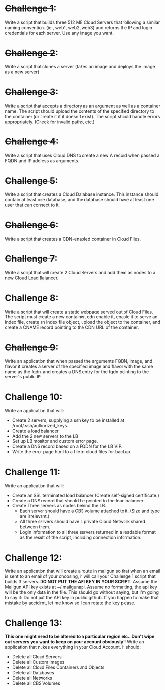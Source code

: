
~~Challenge 1~~: 
======
Write a script that builds three 512 MB Cloud Servers that following a similar naming convention. (ie., web1, web2, web3) and returns the IP and login credentials for each server. Use any image you want. 

~~Challenge 2~~: 
======
Write a script that clones a server (takes an image and deploys the image as a new server)

~~Challenge 3~~: 
======
Write a script that accepts a directory as an argument as well as a container name. The script should upload the contents of the specified directory to the container (or create it if it doesn't exist). The script should handle errors appropriately. (Check for invalid paths, etc.)

~~Challenge 4~~: 
======
Write a script that uses Cloud DNS to create a new A record when passed a FQDN and IP address as arguments.

~~Challenge 5~~: 
======
Write a script that creates a Cloud Database instance. This instance should contain at least one database, and the database should have at least one user that can connect to it.

~~Challenge 6~~:
======
Write a script that creates a CDN-enabled container in Cloud Files.

~~Challenge 7~~:
======
Write a script that will create 2 Cloud Servers and add them as nodes to a new Cloud Load Balancer.

Challenge 8:
======
Write a script that will create a static webpage served out of Cloud Files. The script must create a new container, cdn enable it, enable it to serve an index file, create an index file object, upload the object to the container, and create a CNAME record pointing to the CDN URL of the container.

~~Challenge 9~~:
======
Write an application that when passed the arguments FQDN, image, and flavor it creates a server of the specified image and flavor with the same name as the fqdn, and creates a DNS entry for the fqdn pointing to the server's public IP.

Challenge 10:
======
Write an application that will:
* Create 2 servers, supplying a ssh key to be installed at /root/.ssh/authorized_keys.
* Create a load balancer
* Add the 2 new servers to the LB
* Set up LB monitor and custom error page. 
* Create a DNS record based on a FQDN for the LB VIP. 
* Write the error page html to a file in cloud files for backup.

Challenge 11: 
======
Write an application that will:
* Create an SSL terminated load balancer (Create self-signed certificate.)
* Create a DNS record that should be pointed to the load balancer.
* Create Three servers as nodes behind the LB.
  * Each server should have a CBS volume attached to it. (Size and type are irrelevant.)
  * All three servers should have a private Cloud Network shared between them.
  * Login information to all three servers returned in a readable format as the result of the script, including connection information.

Challenge 12:
======
Write an application that will create a route in mailgun so that when an email is sent to an email of your choosing, it will call your Challenge 1 script that builds 3 servers. **DO NOT PUT THE API KEY IN YOUR SCRIPT**. Assume the Mailgun API key exists at ~/.mailgunapi. Assume no formatting, the api key will be the only data in the file. This should go without saying, but I'm going to say it: Do not put the API key in public github. If you happen to make that mistake by accident, let me know so I can rotate the key please.

Challenge 13:
======
**This one might need to be altered to a particular region etc.. Don't wipe out servers you want to keep on your account obviously!!**
Write an application that nukes everything in your Cloud Account. It should:
* Delete all Cloud Servers
* Delete all Custom Images
* Delete all Cloud Files Containers and Objects
* Delete all Databases
* Delete all Networks
* Delete all CBS Volumes

